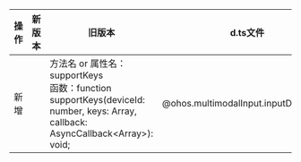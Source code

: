 | 操作 | 新版本 | 旧版本 | d.ts文件 |
| ---- | ------ | ------ | -------- |
|新增||方法名 or 属性名：supportKeys<br>函数：function supportKeys(deviceId: number, keys: Array<KeyCode>, callback: AsyncCallback<Array<boolean>>): void;|@ohos.multimodalInput.inputDevice.d.ts|
